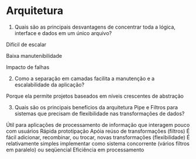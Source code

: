 # Arquitetura

1. Quais são as principais desvantagens de concentrar toda a lógica, interface e dados em um único arquivo?

Difícil de escalar

Baixa manutenibilidade

Impacto de falhas


2. Como a separação em camadas facilita a manutenção e a escalabilidade da aplicação?

Porque ela permite projetos baseados em níveis crescentes de abstração
 
3. Quais são os principais benefícios da arquitetura Pipe e Filtros para sistemas que precisam de flexibilidade nas transformações de dados?

Útil para aplicações de processamento de informação que interagem pouco 
com usuários
Rápida prototipação
Apóia reúso de transformações (filtros)
É fácil adicionar, recombinar, ou trocar, novas transformações (flexibilidade)
É relativamente simples implementar como sistema concorrente (vários filtros 
em paralelo) ou seqüencial
Eficiência em processamento
